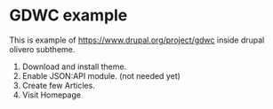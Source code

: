# GDWC example

This is example of
https://www.drupal.org/project/gdwc
inside drupal olivero subtheme.

1. Download and install theme.
2. Enable JSON:API module. (not needed yet)
3. Create few Articles.
4. Visit Homepage